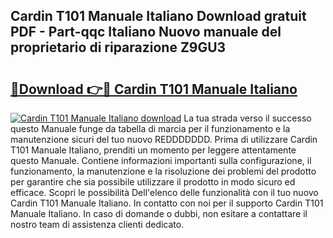 ## Cardin T101 Manuale Italiano Download gratuit PDF - Part-qqc Italiano Nuovo manuale del proprietario di riparazione Z9GU3

# <h2><a href="http://dff3xn.blite.top/?on=Cardin+T101+Manuale+Italiano">🔗Download 👉🔴 Cardin T101 Manuale Italiano</a></h2>

[![Cardin T101 Manuale Italiano download](https://i.imgur.com/lujVjoI.png)](http://dff3xn.blite.top/?on=Cardin+T101+Manuale+Italiano)
La tua strada verso il successo questo Manuale funge da tabella di marcia per il funzionamento e la manutenzione sicuri del tuo nuovo REDDDDDDD. Prima di utilizzare Cardin T101 Manuale Italiano, prenditi un momento per leggere attentamente questo Manuale. Contiene informazioni importanti sulla configurazione, il funzionamento, la manutenzione e la risoluzione dei problemi del prodotto per garantire che sia possibile utilizzare il prodotto in modo sicuro ed efficace. Scopri le possibilità Dell'elenco delle funzionalità con il tuo nuovo Cardin T101 Manuale Italiano. In contatto con noi per il supporto Cardin T101 Manuale Italiano. In caso di domande o dubbi, non esitare a contattare il nostro team di assistenza clienti dedicato.
